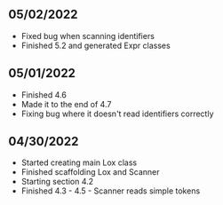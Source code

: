 ## 05/02/2022
* Fixed bug when scanning identifiers
* Finished 5.2 and generated Expr classes 

## 05/01/2022
* Finished 4.6
* Made it to the end of 4.7
* Fixing bug where it doesn't read identifiers correctly

## 04/30/2022
* Started creating main Lox class
* Finished scaffolding Lox and Scanner
* Starting section 4.2
* Finished 4.3 - 4.5 - Scanner reads simple tokens
